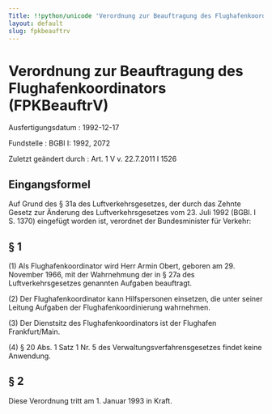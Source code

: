 ```yaml
---
Title: !!python/unicode 'Verordnung zur Beauftragung des Flughafenkoordinators'
layout: default
slug: fpkbeauftrv
---
```


# Verordnung zur Beauftragung des Flughafenkoordinators (FPKBeauftrV)

Ausfertigungsdatum
:   1992-12-17

Fundstelle
:   BGBl I: 1992, 2072

Zuletzt geändert durch
:   Art. 1 V v. 22.7.2011 I 1526


## Eingangsformel

Auf Grund des § 31a des Luftverkehrsgesetzes, der durch das Zehnte
Gesetz zur Änderung des Luftverkehrsgesetzes vom 23. Juli 1992 (BGBl.
I S. 1370) eingefügt worden ist, verordnet der Bundesminister für
Verkehr:


## § 1

(1) Als Flughafenkoordinator wird Herr Armin Obert, geboren am 29.
November 1966, mit der Wahrnehmung der in § 27a des
Luftverkehrsgesetzes genannten Aufgaben beauftragt.

(2) Der Flughafenkoordinator kann Hilfspersonen einsetzen, die unter
seiner Leitung Aufgaben der Flughafenkoordinierung wahrnehmen.

(3) Der Dienstsitz des Flughafenkoordinators ist der Flughafen
Frankfurt/Main.

(4) § 20 Abs. 1 Satz 1 Nr. 5 des Verwaltungsverfahrensgesetzes findet
keine Anwendung.


## § 2

Diese Verordnung tritt am 1. Januar 1993 in Kraft.

